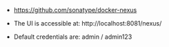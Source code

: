 
- https://github.com/sonatype/docker-nexus

- The UI is accessible at: http://localhost:8081/nexus/

- Default credentials are: admin / admin123

